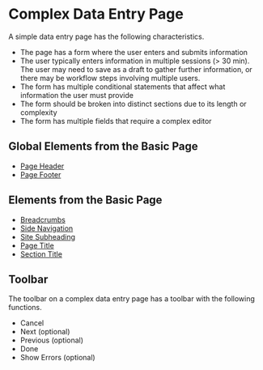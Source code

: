 # Complex Data Entry Page

A simple data entry page has the following characteristics.

- The page has a form where the user enters and submits information
- The user typically enters information in multiple sessions (> 30 min). The user may need to save as a draft to gather further information, or there may be workflow steps involving multiple users.
- The form has multiple conditional statements that affect what information the user must provide
- The form should be broken into distinct sections due to its length or complexity
- The form has multiple fields that require a complex editor

## Global Elements from the Basic Page

- [Page Header](../elements/GlobalElements.md#PageHeader)
- [Page Footer](../elements/GlobalElements.md#PageFooter)

## Elements from the Basic Page

- [Breadcrumbs](../pages/BasicPage.md#BreadCrumbs)
- [Side Navigation](../pages/BasicPage.md#SideNavigation)
- [Site Subheading](../pages/BasicPage.md#SiteSubheading)
- [Page Title](../pages/BasicPage.md#PageTitle)
- [Section Title](../pages/BasicPage.md#SectionTitle)

## Toolbar

The toolbar on a complex data entry page has a toolbar with the following functions.

- Cancel
- Next (optional)
- Previous (optional)
- Done
- Show Errors (optional)